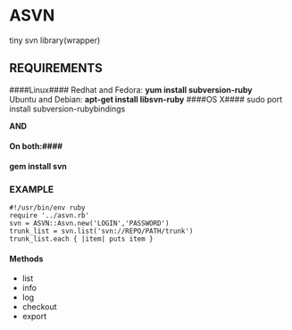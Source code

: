 ASVN
====

tiny svn library(wrapper)

REQUIREMENTS
------------

####Linux####
  Redhat and Fedora: **yum install subversion-ruby**  \
  Ubuntu and Debian: **apt-get install libsvn-ruby**
####OS X####
  sudo port install subversion-rubybindings

**AND**
####  On both:####
  **gem install svn**


### EXAMPLE ###
    #!/usr/bin/env ruby
    require '../asvn.rb'
    svn = ASVN::Asvn.new('LOGIN','PASSWORD')
    trunk_list = svn.list('svn://REPO/PATH/trunk')
    trunk_list.each { |item| puts item }

#### Methods ####
- list
- info
- log
- checkout
- export

